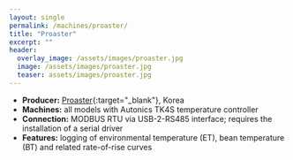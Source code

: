 ```yaml
---
layout: single
permalink: /machines/proaster/
title: "Proaster"
excerpt: ""
header:
  overlay_image: /assets/images/proaster.jpg
  image: /assets/images/proaster.jpg
  teaser: assets/images/proaster.jpg
---
```

* __Producer:__ [Proaster](http://proaster.coffee){:target="_blank"}, Korea
* __Machines:__ all models with Autonics TK4S temperature controller
* __Connection:__ MODBUS RTU via USB-2-RS485 interface; requires the installation of a serial driver
* __Features:__ logging of environmental temperature (ET), bean temperature (BT) and related rate-of-rise curves